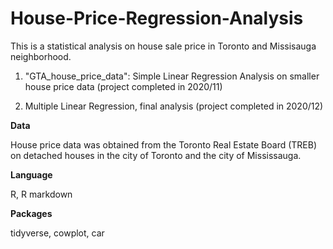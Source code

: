 # House-Price-Regression-Analysis


This is a statistical analysis on house sale price in Toronto and Missisauga neighborhood. 

1. "GTA_house_price_data": Simple Linear Regression Analysis on smaller house price data (project completed in 2020/11)

2. Multiple Linear Regression, final analysis (project completed in 2020/12)


**Data**

House price data was obtained from the Toronto Real Estate Board (TREB) on detached houses in the city of Toronto and the city of Mississauga.
  
**Language**

R, R markdown
  
  
**Packages**

tidyverse, cowplot, car
